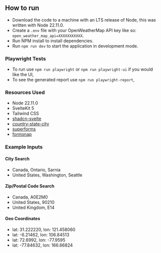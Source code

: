 ## How to run

- Download the code to a machine with an LTS release of Node, this was written with Node 22.11.0.
- Create a `.env` file with your OpenWeatherMap API key like so: `open_weather_map_api=XXXXXXXXXXX`.
- Run NPM install to install dependencies.
- Run `npm run dev` to start the application in development mode.

### Playwright Tests

- To run use `npm run playwright` or `npm run playwright-ui` if you would like the UI,
- To see the generated report use `npm run playwright-report`,

### Resources Used

- Node 22.11.0
- SvelteKit 5
- Tailwind CSS
- [shadcn-svelte](https://next.shadcn-svelte.com)
- [country-state-city](https://www.npmjs.com/package/country-state-city)
- [superforms](https://superforms.rocks)
- [formsnap](https://formsnap.dev/)

### Example Inputs
#### City Search

- Canada, Ontario, Sarnia
- United States, Washington, Seattle

#### Zip/Postal Code Search

- Canada, A0E2M0
- United States, 90210
- United Kingdom, E14

#### Geo Coordinates

- lat: 31.222220, lon: 121.458060
- lat: -6.21462, lon: 106.84513
- lat: 72.6992, lon: -77.9595
- lat: -77.84632, lon: 166.66824
